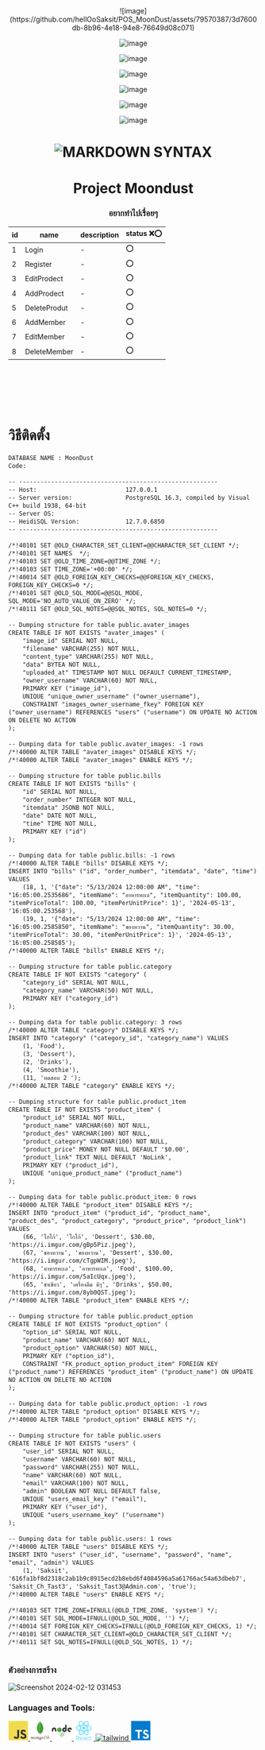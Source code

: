 

<div align="center">
![image](https://github.com/hellOoSaksit/POS_MoonDust/assets/79570387/3d7600db-8b96-4e18-94e8-76649d08c071)

![image](https://github.com/hellOoSaksit/POS_MoonDust/assets/79570387/a96e3933-b271-4cd0-8b21-ba0242544362)

![image](https://github.com/hellOoSaksit/POS_MoonDust/assets/79570387/29d2fcdc-dfaf-4acb-ba07-4e27eb9067eb)

![image](https://github.com/hellOoSaksit/POS_MoonDust/assets/79570387/f7589d58-12df-4325-b771-a9169a0b8f65)

![image](https://github.com/hellOoSaksit/POS_MoonDust/assets/79570387/b3895c8a-e8ab-4e6d-b115-32919f8fef96)

![image](https://github.com/hellOoSaksit/POS_MoonDust/assets/79570387/f8dfc079-3023-49eb-b72d-2c29e09e5b60)

![image](https://github.com/hellOoSaksit/POS_MoonDust/assets/79570387/d8f1e5a6-53f3-4004-a36a-827618862dd5)

</div>

<div align="center">
<h1>
    <img alt="MARKDOWN SYNTAX" src="https://github.com/hellOoSaksit/Moondust-Websit/assets/79570387/f806c19a-13f3-40f7-8222-e8fe07c94718"></img>
</h1>
</div>

<h1 align="center">Project Moondust</h1>
<h3 align="center">อยากทำไปเรื่อยๆ</h3></p>

| id | name | description | status ❌⭕️ |            
|----|------|-------|----------|
| 1  | Login | - | ⭕️ |
| 2  | Register | - | ⭕️ |
| 3  | EditProdect | - | ⭕️ |
| 4  | AddProdect | - | ⭕️ |
| 5  | DeleteProdut | - | ⭕️ |
| 6  | AddMember | - | ⭕️ |
| 7  | EditMember | - | ⭕️ |
| 8  | DeleteMember | - | ⭕️ |
<br><br>

<br><br>
<h1>วิธีติดตั้ง</h1>



```
DATABASE NAME : MoonDust
Code:

-- --------------------------------------------------------
-- Host:                         127.0.0.1
-- Server version:               PostgreSQL 16.3, compiled by Visual C++ build 1938, 64-bit
-- Server OS:                    
-- HeidiSQL Version:             12.7.0.6850
-- --------------------------------------------------------

/*!40101 SET @OLD_CHARACTER_SET_CLIENT=@@CHARACTER_SET_CLIENT */;
/*!40101 SET NAMES  */;
/*!40103 SET @OLD_TIME_ZONE=@@TIME_ZONE */;
/*!40103 SET TIME_ZONE='+00:00' */;
/*!40014 SET @OLD_FOREIGN_KEY_CHECKS=@@FOREIGN_KEY_CHECKS, FOREIGN_KEY_CHECKS=0 */;
/*!40101 SET @OLD_SQL_MODE=@@SQL_MODE, SQL_MODE='NO_AUTO_VALUE_ON_ZERO' */;
/*!40111 SET @OLD_SQL_NOTES=@@SQL_NOTES, SQL_NOTES=0 */;

-- Dumping structure for table public.avater_images
CREATE TABLE IF NOT EXISTS "avater_images" (
	"image_id" SERIAL NOT NULL,
	"filename" VARCHAR(255) NOT NULL,
	"content_type" VARCHAR(255) NOT NULL,
	"data" BYTEA NOT NULL,
	"uploaded_at" TIMESTAMP NOT NULL DEFAULT CURRENT_TIMESTAMP,
	"owner_username" VARCHAR(60) NOT NULL,
	PRIMARY KEY ("image_id"),
	UNIQUE "unique_owner_username" ("owner_username"),
	CONSTRAINT "images_owner_username_fkey" FOREIGN KEY ("owner_username") REFERENCES "users" ("username") ON UPDATE NO ACTION ON DELETE NO ACTION
);

-- Dumping data for table public.avater_images: -1 rows
/*!40000 ALTER TABLE "avater_images" DISABLE KEYS */;
/*!40000 ALTER TABLE "avater_images" ENABLE KEYS */;

-- Dumping structure for table public.bills
CREATE TABLE IF NOT EXISTS "bills" (
	"id" SERIAL NOT NULL,
	"order_number" INTEGER NOT NULL,
	"itemdata" JSONB NOT NULL,
	"date" DATE NOT NULL,
	"time" TIME NOT NULL,
	PRIMARY KEY ("id")
);

-- Dumping data for table public.bills: -1 rows
/*!40000 ALTER TABLE "bills" DISABLE KEYS */;
INSERT INTO "bills" ("id", "order_number", "itemdata", "date", "time") VALUES
	(18, 1, '{"date": "5/13/2024 12:00:00 AM", "time": "16:05:00.2535686", "itemName": "อาหารทะเล", "itemQuantity": 100.00, "itemPriceTotal": 100.00, "itemPerUnitPrice": 1}', '2024-05-13', '16:05:00.253568'),
	(19, 1, '{"date": "5/13/2024 12:00:00 AM", "time": "16:05:00.2585850", "itemName": "ของหวาน", "itemQuantity": 30.00, "itemPriceTotal": 30.00, "itemPerUnitPrice": 1}', '2024-05-13', '16:05:00.258585');
/*!40000 ALTER TABLE "bills" ENABLE KEYS */;

-- Dumping structure for table public.category
CREATE TABLE IF NOT EXISTS "category" (
	"category_id" SERIAL NOT NULL,
	"category_name" VARCHAR(50) NOT NULL,
	PRIMARY KEY ("category_id")
);

-- Dumping data for table public.category: 3 rows
/*!40000 ALTER TABLE "category" DISABLE KEYS */;
INSERT INTO "category" ("category_id", "category_name") VALUES
	(1, 'Food'),
	(3, 'Dessert'),
	(2, 'Drinks'),
	(4, 'Smoothie'),
	(11, 'ทดสอบ 2 ');
/*!40000 ALTER TABLE "category" ENABLE KEYS */;

-- Dumping structure for table public.product_item
CREATE TABLE IF NOT EXISTS "product_item" (
	"product_id" SERIAL NOT NULL,
	"product_name" VARCHAR(60) NOT NULL,
	"product_des" VARCHAR(100) NOT NULL,
	"product_category" VARCHAR(100) NOT NULL,
	"product_price" MONEY NOT NULL DEFAULT '$0.00',
	"product_link" TEXT NULL DEFAULT 'NoLink',
	PRIMARY KEY ("product_id"),
	UNIQUE "unique_product_name" ("product_name")
);

-- Dumping data for table public.product_item: 0 rows
/*!40000 ALTER TABLE "product_item" DISABLE KEYS */;
INSERT INTO "product_item" ("product_id", "product_name", "product_des", "product_category", "product_price", "product_link") VALUES
	(66, 'โกโก้', 'โกโก้', 'Dessert', $30.00, 'https://i.imgur.com/gBp5Piz.jpeg'),
	(67, 'ของหวาน', 'ของหวาน', 'Dessert', $30.00, 'https://i.imgur.com/cTgpWIM.jpeg'),
	(68, 'อาหารทะเล', 'อาหารทะเล', 'Food', $100.00, 'https://i.imgur.com/5aIcUqx.jpeg'),
	(65, 'ชาเขียว', 'เครื่องดืม ดีๆ', 'Drinks', $50.00, 'https://i.imgur.com/8yb0QST.jpeg');
/*!40000 ALTER TABLE "product_item" ENABLE KEYS */;

-- Dumping structure for table public.product_option
CREATE TABLE IF NOT EXISTS "product_option" (
	"option_id" SERIAL NOT NULL,
	"product_name" VARCHAR(60) NOT NULL,
	"product_option" VARCHAR(50) NOT NULL,
	PRIMARY KEY ("option_id"),
	CONSTRAINT "FK_product_option_product_item" FOREIGN KEY ("product_name") REFERENCES "product_item" ("product_name") ON UPDATE NO ACTION ON DELETE NO ACTION
);

-- Dumping data for table public.product_option: -1 rows
/*!40000 ALTER TABLE "product_option" DISABLE KEYS */;
/*!40000 ALTER TABLE "product_option" ENABLE KEYS */;

-- Dumping structure for table public.users
CREATE TABLE IF NOT EXISTS "users" (
	"user_id" SERIAL NOT NULL,
	"username" VARCHAR(60) NOT NULL,
	"password" VARCHAR(255) NOT NULL,
	"name" VARCHAR(60) NOT NULL,
	"email" VARCHAR(100) NOT NULL,
	"admin" BOOLEAN NOT NULL DEFAULT false,
	UNIQUE "users_email_key" ("email"),
	PRIMARY KEY ("user_id"),
	UNIQUE "users_username_key" ("username")
);

-- Dumping data for table public.users: 1 rows
/*!40000 ALTER TABLE "users" DISABLE KEYS */;
INSERT INTO "users" ("user_id", "username", "password", "name", "email", "admin") VALUES
	(1, 'Saksit', '616fa1bf8d2318c2ab1b9c8915ecd2b8ebd6f4084596a5a61766ac54a63dbeb7', 'Saksit_Ch_Tast3', 'Saksit_Tast3@Admin.com', 'true');
/*!40000 ALTER TABLE "users" ENABLE KEYS */;

/*!40103 SET TIME_ZONE=IFNULL(@OLD_TIME_ZONE, 'system') */;
/*!40101 SET SQL_MODE=IFNULL(@OLD_SQL_MODE, '') */;
/*!40014 SET FOREIGN_KEY_CHECKS=IFNULL(@OLD_FOREIGN_KEY_CHECKS, 1) */;
/*!40101 SET CHARACTER_SET_CLIENT=@OLD_CHARACTER_SET_CLIENT */;
/*!40111 SET SQL_NOTES=IFNULL(@OLD_SQL_NOTES, 1) */;


```

<h3>ตัวอย่างการสร้าง</h3>

![Screenshot 2024-02-12 031453](https://github.com/hellOoSaksit/Moondust-Websit/assets/79570387/e60ed54c-2394-4da9-ab21-db9cdffd0ee0)


<h3 align="left">Languages and Tools:</h3>
<p align="left"> 
<a href="https://developer.mozilla.org/en-US/docs/Web/JavaScript" target="_blank" rel="noreferrer"> <img src="https://raw.githubusercontent.com/devicons/devicon/master/icons/javascript/javascript-original.svg" alt="javascript" width="40" height="40"/> </a> 
<a href="https://www.mongodb.com/" target="_blank" rel="noreferrer"> <img src="https://raw.githubusercontent.com/devicons/devicon/master/icons/mongodb/mongodb-original-wordmark.svg" alt="mongodb" width="40" height="40"/> </a> 
<a href="https://nodejs.org" target="_blank" rel="noreferrer"> <img src="https://raw.githubusercontent.com/devicons/devicon/master/icons/nodejs/nodejs-original-wordmark.svg" alt="nodejs" width="40" height="40"/> </a> 
<a href="https://reactjs.org/" target="_blank" rel="noreferrer"> <img src="https://raw.githubusercontent.com/devicons/devicon/master/icons/react/react-original-wordmark.svg" alt="react" width="40" height="40"/> </a> 
<a href="https://tailwindcss.com/" target="_blank" rel="noreferrer"> <img src="https://www.vectorlogo.zone/logos/tailwindcss/tailwindcss-icon.svg" alt="tailwind" width="40" height="40"/> </a> 
<a href="https://www.typescriptlang.org/" target="_blank" rel="noreferrer"> <img src="https://raw.githubusercontent.com/devicons/devicon/master/icons/typescript/typescript-original.svg" alt="typescript" width="40" height="40"/> </a> </p>


